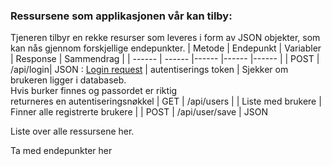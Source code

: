 ### Ressursene som applikasjonen vår kan tilby:
Tjeneren tilbyr en rekke resurser som leveres i form av JSON objekter, som kan nås gjennom forskjellige endepunkter.
| Metode | Endepunkt | Variabler | Response | Sammendrag |
| ------ | ------ |------ |------ |------ |
| POST | /api/login| JSON : [Login request](https://gitlab.stud.idi.ntnu.no/idatt2106_2022_08/backend/-/blob/main/src/main/java/ntnu/idatt/boco/model/LoginRequest.java) | autentiserings token | Sjekker om brukeren ligger i databaseb. <br> Hvis burker finnes og passordet er riktig <br> returneres en autentiseringsnøkkel
| GET | /api/users | | Liste med brukere | Finner alle registrerte brukere |
| POST | /api/user/save | JSON

Liste over alle ressursene her.

Ta med endepunkter her